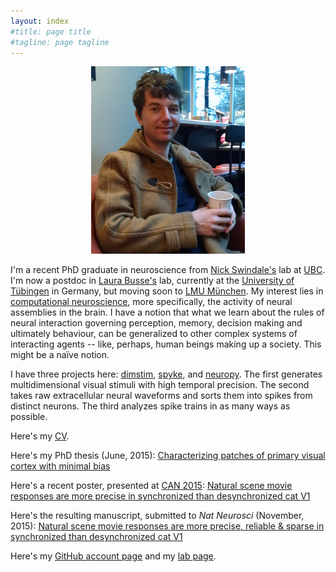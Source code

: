 ```yaml
---
layout: index
#title: page title
#tagline: page tagline
---
```


<p align="center">
<img src="images/martin.jpg" alt="Smiley avatar" height="300">
</p>

I'm a recent PhD graduate in neuroscience from [Nick Swindale's](http://swindale.ecc.ubc.ca)
lab at [UBC](http://ubc.ca). I'm now a postdoc in [Laura
Busse's](http://www.cin.uni-tuebingen.de/research/research-groups/junior-research-groups/cortical-circuits-of-visual-perception/research-directions.html)
lab, currently at the [University of Tübingen](https://www.uni-tuebingen.de/en.html) in
Germany, but moving soon to [LMU München](http://www.en.biologie.uni-muenchen.de). My interest
lies in [computational
neuroscience](https://en.wikipedia.org/wiki/Computational_neuroscience), more specifically,
the activity of neural assemblies in the brain. I have a notion that what we learn about the
rules of neural interaction governing perception, memory, decision making and ultimately
behaviour, can be generalized to other complex systems of interacting agents -- like, perhaps,
human beings making up a society. This might be a naïve notion.

I have three projects here: [dimstim](http://dimstim.github.io),
[spyke](http://spyke.github.io), and [neuropy](http://neuropy.github.io). The first generates
multidimensional visual stimuli with high temporal precision. The second takes raw
extracellular neural waveforms and sorts them into spikes from distinct neurons. The third
analyzes spike trains in as many ways as possible.

Here's my [CV](CV.pdf).

Here's my PhD thesis (June, 2015): [Characterizing patches of primary visual cortex with
minimal bias](mspacek_thesis.pdf)

Here's a recent poster, presented at [CAN 2015](http://can-acn.org/meeting2015): [Natural
scene movie responses are more precise in synchronized than desynchronized cat
V1](CAN_2015_poster.pdf)

Here's the resulting manuscript, submitted to _Nat Neurosci_ (November, 2015):
[Natural scene movie responses are more precise, reliable & sparse in synchronized than
desynchronized cat V1](http://biorxiv.org/content/early/2015/11/14/031765)

Here's my [GitHub account page](http://github.com/mspacek) and my [lab
page](http://swindale.ecc.ubc.ca/MartinSpacek).
